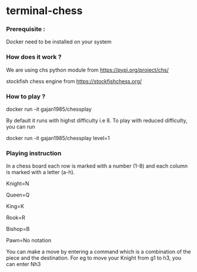 # terminal-chess
### Prerequisite : 
Docker need to be installed on your system

### How does it work ? 
We are using chs python module from https://pypi.org/project/chs/ 

stockfish chess engine from https://stockfishchess.org/

### How to play ? 
docker run -it gajan1985/chessplay 

By default it runs with highst difficulty i.e 8. To play with reduced difficulty, you can run 

docker run -it gajan1985/chessplay level=1

### Playing instruction
In a chess board each row is marked with a number (1-8) and each column is marked with a letter (a-h). 

Knight=N

Queen=Q

King=K

Rook=R

Bishop=B

Pawn=No notation

You can make a move by entering a command which is a combination of the piece and the destination. For eg to move your Knight from g1 to h3, you can enter Nh3 
